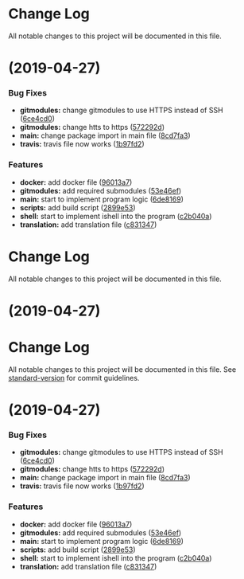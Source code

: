 # Change Log

All notable changes to this project will be documented in this file.

#  (2019-04-27)


### Bug Fixes

* **gitmodules:** change gitmodules to use HTTPS instead of SSH ([6ce4cd0](https://github.com/TGRHavoc/gello/commit/6ce4cd0))
* **gitmodules:** change htts to https ([572292d](https://github.com/TGRHavoc/gello/commit/572292d))
* **main:** change package import in main file ([8cd7fa3](https://github.com/TGRHavoc/gello/commit/8cd7fa3))
* **travis:** travis file now works ([1b97fd2](https://github.com/TGRHavoc/gello/commit/1b97fd2))


### Features

* **docker:** add docker file ([96013a7](https://github.com/TGRHavoc/gello/commit/96013a7))
* **gitmodules:** add required submodules ([53e46ef](https://github.com/TGRHavoc/gello/commit/53e46ef))
* **main:** start to implement program logic ([6de8169](https://github.com/TGRHavoc/gello/commit/6de8169))
* **scripts:** add build script ([2899e53](https://github.com/TGRHavoc/gello/commit/2899e53))
* **shell:** start to implement ishell into the program ([c2b040a](https://github.com/TGRHavoc/gello/commit/c2b040a))
* **translation:** add translation file ([c831347](https://github.com/TGRHavoc/gello/commit/c831347))



# Change Log

All notable changes to this project will be documented in this file.

# [](https://github.com/TGRHavoc/gello/compare/v1.0.0...v) (2019-04-27)



# Change Log

All notable changes to this project will be documented in this file. See [standard-version](https://github.com/conventional-changelog/standard-version) for commit guidelines.

#  (2019-04-27)


### Bug Fixes

* **gitmodules:** change gitmodules to use HTTPS instead of SSH ([6ce4cd0](https://github.com/TGRHavoc/gello/commit/6ce4cd0))
* **gitmodules:** change htts to https ([572292d](https://github.com/TGRHavoc/gello/commit/572292d))
* **main:** change package import in main file ([8cd7fa3](https://github.com/TGRHavoc/gello/commit/8cd7fa3))
* **travis:** travis file now works ([1b97fd2](https://github.com/TGRHavoc/gello/commit/1b97fd2))


### Features

* **docker:** add docker file ([96013a7](https://github.com/TGRHavoc/gello/commit/96013a7))
* **gitmodules:** add required submodules ([53e46ef](https://github.com/TGRHavoc/gello/commit/53e46ef))
* **main:** start to implement program logic ([6de8169](https://github.com/TGRHavoc/gello/commit/6de8169))
* **scripts:** add build script ([2899e53](https://github.com/TGRHavoc/gello/commit/2899e53))
* **shell:** start to implement ishell into the program ([c2b040a](https://github.com/TGRHavoc/gello/commit/c2b040a))
* **translation:** add translation file ([c831347](https://github.com/TGRHavoc/gello/commit/c831347))
